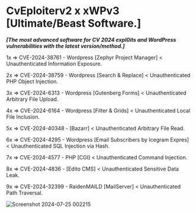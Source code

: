 # CvEploiterv2 x xWPv3 [Ultimate/Beast Software.]

***[The most advanced software for CV 2024 expl0its and WordPress vulnerabilities
     with the latest version/method.]***


1x => CVE-2024-38761 - Wordpress [Zephyr Project Manager] < Unauthenticated Information Exposure.

2x => CVE-2024-38759 - Wordpress [Search & Replace] < Unauthenticated PHP Object Injection.

3x => CVE-2024-6313 - Wordpress [Gutenberg Forms] < Unauthenticated Arbitrary File Upload.

4x => CVE-2024-6164 - Wordpress [Filter & Grids] < Unauthenticated Local File Inclusion.

5x => CVE-2024-40348 - [Bazarr] < Unauthenticated Arbitrary File Read.

6x => CVE-2024-4295 - Wordpress [Email Subscribers by Icegram Expres] < Unauthenticated SQL Injection via Hash.

7x => CVE-2024-4577 - PHP [CGI] < Unauthenticated Command Injection.

8x => CVE-2024-4836 - [Edito CMS] < Unauthenticated Sensitive Data Leak.

9x => CVE-2024-32399 - RaidenMAILD [MailServer] < Unauthenticated Path Traversal.


![Screenshot 2024-07-25 002215](https://github.com/user-attachments/assets/faa40555-d3b9-4e0c-90f0-c4d704b2103d)

